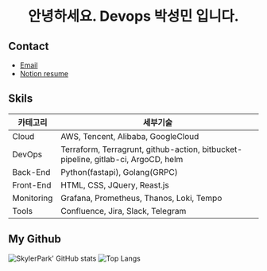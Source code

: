 <h1 align="center">안녕하세요. Devops 박성민 입니다.</h1>

## Contact

- [Email](skylerpark7720@gmail.com)
- [Notion resume](https://skylerpark.notion.site/SungMin-Park-DevOps-SRE-Engineer-1f146c3ce09d489da1c705d2b1246db5?pvs=4)

## Skils

|카테고리|세부기술|
|------|------|
| Cloud | AWS, Tencent, Alibaba, GoogleCloud |
| DevOps | Terraform, Terragrunt, github-action, bitbucket-pipeline, gitlab-ci, ArgoCD, helm |
| Back-End | Python(fastapi), Golang(GRPC) |
| Front-End | HTML, CSS, JQuery, Reast.js |
| Monitoring | Grafana, Prometheus, Thanos, Loki, Tempo |
| Tools | Confluence, Jira, Slack, Telegram |

## My Github

![SkylerPark' GitHub stats](https://github-readme-stats.vercel.app/api?username=SkylerPark&hide=contribs,prs)
![Top Langs](https://github-readme-stats.vercel.app/api/top-langs/?username=SkylerPark&layout=compact)


